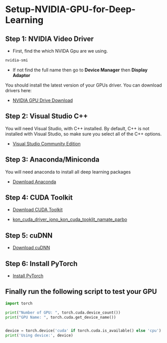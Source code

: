 # Setup-NVIDIA-GPU-for-Deep-Learning

## Step 1: NVIDIA Video Driver


- First, find the which NVIDA Gpu are we using.
```bash
nvidia-smi 
```
- If not find the full name then go to **Device Manager** then **Display Adaptor** 

You should install the latest version of your GPUs driver. You can download drivers here:
 - [NVIDIA GPU Drive Download](https://www.nvidia.com/Download/index.aspx)


## Step 2: Visual Studio C++

You will need Visual Studio, with C++ installed. By default, C++ is not installed with Visual Studio, so make sure you select all of the C++ options.
 - [Visual Studio Community Edition](https://visualstudio.microsoft.com/vs/community/)

## Step 3: Anaconda/Miniconda

You will need anaconda to install all deep learning packages
 - [Download Anaconda](https://www.anaconda.com/download/success)

## Step 4: CUDA Toolkit

 - [Download CUDA Toolkit](https://developer.nvidia.com/cuda-toolkit-archive)

 - [kon_cuda_driver_jono_kon_cuda_tooklit_namate_parbo](https://docs.nvidia.com/cuda/cuda-toolkit-release-notes/index.html)

## Step 5: cuDNN

 - [Download cuDNN](https://developer.nvidia.com/rdp/cudnn-archive)


## Step 6: Install PyTorch 

 - [Install PyTorch](https://pytorch.org/get-started/locally/)




## Finally run the following script to test your GPU

```python
import torch

print("Number of GPU: ", torch.cuda.device_count())
print("GPU Name: ", torch.cuda.get_device_name())


device = torch.device('cuda' if torch.cuda.is_available() else 'cpu')
print('Using device:', device)
```
